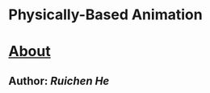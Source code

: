 # Physically-Based Animation
# [About](https://github.com/RuichenHe/physicSimulator/)

## Author: *Ruichen He*
